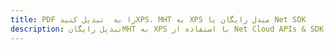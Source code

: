 ---title: PDF را به  تبدیل کنیدXPS، MHT به XPS مبدل رایگان یا Net SDKdescription: تبدیل رایگانMHT به XPS با استفاده از Net Cloud APIs & SDK همچنین اسناد PDF را در Cloud ایجاد، ویرایش و رندر کنید.---